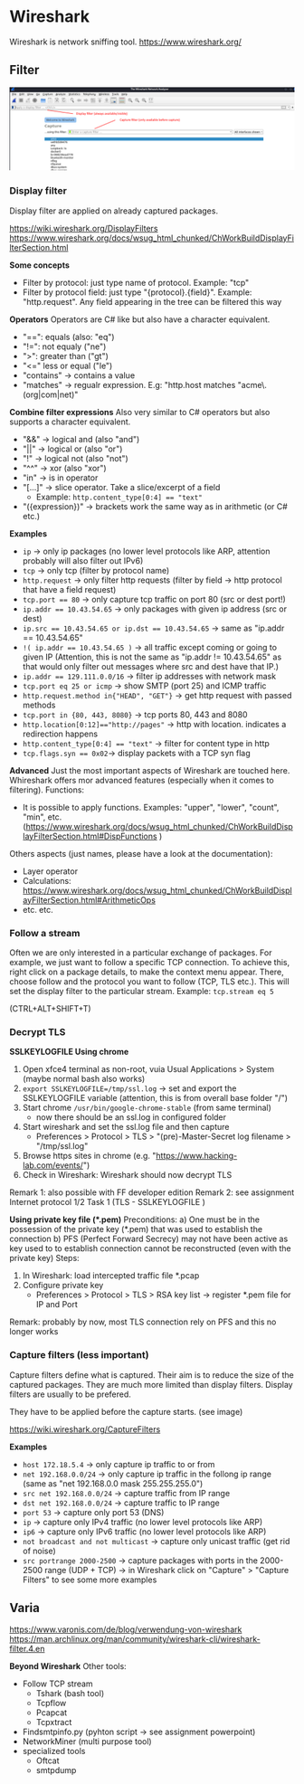 # Wireshark

Wireshark is network sniffing tool.
https://www.wireshark.org/


## Filter


![Wireshark filters](WiresharkFilters.png)



### Display filter
Display filter are applied on already captured packages. 

https://wiki.wireshark.org/DisplayFilters
https://www.wireshark.org/docs/wsug_html_chunked/ChWorkBuildDisplayFilterSection.html


**Some concepts**
- Filter by protocol: just type name of protocol. Example: "tcp"
- Filter by protocol field: just type "{protocol}.{field}". Example: "http.request". Any field appearing in the tree can be filtered this way 

**Operators**
Operators are C# like but also have a character equivalent. 
- "==": equals   (also: "eq")
- "!=": not equaly ("ne")
- ">": greater than  ("gt")
- "<="  less or equal ("le")
- "contains"  -> contains a value 
- "matches"   -> regualr expression. E.g:  "http.host matches "acme\\.(org|com|net)"

**Combine filter expressions**
Also very similar to C# operators but also supports a character equivalent. 
- "&&"  -> logical and  (also "and")
- "||"  -> logical or  (also "or")
- "!"  -> logical not (also "not")
- "^^"  -> xor  (also "xor")
- "in"  -> is in operator
- "[...]" -> slice operator. Take a slice/excerpt of a field 
    - Example: `http.content_type[0:4] == "text"`
- "({expression})" -> brackets work the same way as in arithmetic (or C# etc.)


**Examples** 
- `ip` -> only ip packages (no lower level protocols like ARP, attention probably will also filter out IPv6)
- `tcp` -> only tcp (filter by protocol name)
- `http.request` -> only filter http requests (filter by field -> http protocol that have a field request)
- `tcp.port == 80`  -> only capture tcp traffic on port 80 (src or dest port!)
- `ip.addr == 10.43.54.65`  -> only packages with given ip address (src or dest)
- `ip.src == 10.43.54.65 or ip.dst == 10.43.54.65`  -> same as "ip.addr == 10.43.54.65"
- `!( ip.addr == 10.43.54.65 )` -> all traffic except coming or going to given IP (Attention, this is not the same as "ip.addr != 10.43.54.65" as that would only filter out messages where src and dest have that IP.)
- `ip.addr == 129.111.0.0/16` -> filter ip addresses with network mask
- `tcp.port eq 25 or icmp` -> show SMTP (port 25) and ICMP traffic
- `http.request.method in{"HEAD", "GET"}` -> get http request with passed methods
- `tcp.port in {80, 443, 8080}` -> tcp  ports 80, 443 and 8080
- `http.location[0:12]=="http://pages"` -> http with location. indicates a redirection happens
- `http.content_type[0:4] == "text"` -> filter for content type in http
- `tcp.flags.syn == 0x02`-> display packets with a TCP syn flag

**Advanced**
Just the most important aspects of Wireshark are touched here. Whireshark offers mor advanced features (especially when it comes to filtering). 
Functions: 
- It is possible to apply functions. Examples: "upper", "lower", "count", "min", etc.  (https://www.wireshark.org/docs/wsug_html_chunked/ChWorkBuildDisplayFilterSection.html#DispFunctions )




Others aspects (just names, please have a look at the documentation): 
- Layer operator
- Calculations:  https://www.wireshark.org/docs/wsug_html_chunked/ChWorkBuildDisplayFilterSection.html#ArithmeticOps 
- etc. etc.


### Follow a stream
Often we are only interested in a particular exchange of packages. For example, we just want to follow a specific TCP connection. 
To achieve this, right click on a package details, to make the context menu appear. There, choose follow and the protocol you want to follow (TCP, TLS etc.). This will set the display filter to the particular stream. Example: `tcp.stream eq 5`

(CTRL+ALT+SHIFT+T)

### Decrypt TLS


**SSLKEYLOGFILE Using chrome**
1. Open xfce4 terminal as non-root, vuia Usual Applications > System  (maybe normal bash also works)
2. `export SSLKEYLOGFILE=/tmp/ssl.log`  -> set and export the SSLKEYLOGFILE variable (attention, this is from overall base folder "/")
3. Start chrome `/usr/bin/google-chrome-stable`  (from same terminal)
    - now there should be an ssl.log in configured folder
4. Start wireshark and set the ssl.log file and then capture
    - Preferences > Protocol > TLS > "(pre)-Master-Secret log filename > "/tmp/ssl.log"
5. Browse https sites in chrome (e.g. "https://www.hacking-lab.com/events/")
6. Check in Wireshark: Wireshark should now decrypt TLS

Remark 1: also possible with FF developer edition
Remark 2: see assignment Internet protocol 1/2 Task 1 (TLS - SSLKEYLOGFILE )

**Using private key file (*.pem)**
Preconditions: 
a) One must be in the possession of the private key (*.pem) that was used to establish the connection
b) PFS (Perfect Forward Secrecy) may not have been active as key used to to establish connection cannot be reconstructed (even with the private key)
Steps: 
1. In Wireshark: load intercepted traffic file *.pcap 
2. Configure private key
    -  Preferences > Protocol > TLS > RSA key list -> register *.pem file for IP and Port

Remark: probably by now, most TLS connection rely on PFS and this no longer works


### Capture filters (less important)
Capture filters define what is captured. Their aim is to reduce the size of the captured packages. They are much more limited than display filters. Display filters are usually to be prefered. 

They have to be applied before the capture starts. (see image)

https://wiki.wireshark.org/CaptureFilters


**Examples** 
- `host 172.18.5.4`  -> only capture ip traffic to or from
- `net 192.168.0.0/24` -> only capture ip traffic in the follong ip range (same as "net 192.168.0.0 mask 255.255.255.0")
- `src net 192.168.0.0/24` -> capture traffic from IP range
- `dst net 192.168.0.0/24` -> capture traffic to IP range
- `port 53` -> capture only port 53 (DNS)
- `ip` -> capture only IPv4 traffic (no lower level protocols like ARP)
- `ip6` -> capture only IPv6 traffic (no lower level protocols like ARP)
- `not broadcast and not multicast` -> capture only unicast traffic (get rid of noise)
- `src portrange 2000-2500` -> capture packages with ports in the 2000-2500 range (UDP + TCP)
-> in Wireshark click on "Capture" > "Capture Filters" to see some more examples





## Varia

https://www.varonis.com/de/blog/verwendung-von-wireshark 
https://man.archlinux.org/man/community/wireshark-cli/wireshark-filter.4.en

**Beyond Wireshark**
Other tools: 
- Follow TCP stream 
    - Tshark (bash tool)
    - Tcpflow
    - Pcapcat
    - Tcpxtract
- Findsmtpinfo.py (pyhton script -> see assignment powerpoint)
- NetworkMiner (multi purpose tool)
- specialized tools
    - Oftcat
    - smtpdump